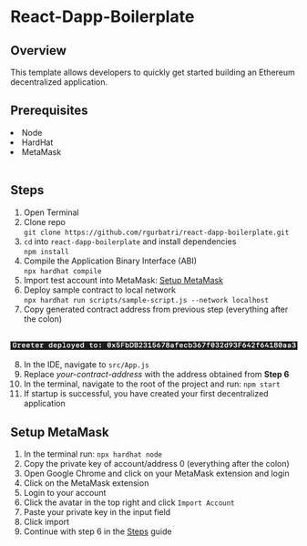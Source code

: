# React-Dapp-Boilerplate

## Overview
This template allows developers to quickly get started building an Ethereum decentralized application.<br>

## Prerequisites 
<ui>
  <li>Node</li>
  <li>HardHat</li>
  <li>MetaMask</li>
</ul><br>

## Steps
1. Open Terminal
2. Clone repo<br>
`git clone https://github.com/rgurbatri/react-dapp-boilerplate.git`
3. `cd` into `react-dapp-boilerplate` and install dependencies<br>
`npm install`
4. Compile the Application Binary Interface (ABI)<br>
`npx hardhat compile`
5. Import test account into MetaMask: [Setup MetaMask](#setup-metamask)
6. Deploy sample contract to local network<br>
`npx hardhat run scripts/sample-script.js --network localhost`
7. Copy generated contract address from previous step (everything after the colon)<br><br>
 <img src ="./public/contract-address.png" width="600px"/>

8. In the IDE, navigate to `src/App.js`
9. Replace <i>your-contract-address</i> with the address obtained from <b>Step 6</b><br>
10. In the terminal, navigate to the root of the project and run: `npm start`
11. If startup is successful, you have created your first decentralized application

## Setup MetaMask
1. In the terminal run: `npx hardhat node`<br>
2. Copy the private key of account/address 0 (everything after the colon)<br>
3. Open Google Chrome and click on your MetaMask extension and login<br>
4. Click on the MetaMask extension<br>
5. Login to your account<br>
6. Click the avatar in the top right and click `Import Account`<br>
7. Paste your private key in the input field<br>
8. Click import<br>
9. Continue with step 6 in the [Steps](#steps) guide<br>